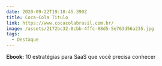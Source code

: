 ```yaml
---
date: 2020-09-22T19:18:45.390Z
title: Coca-Cola Titulo
link: https://www.cocacolabrasil.com.br/
image: /assets/2172bc32-8cbb-4ffc-88d5-5e763d56a235.jpg
tags:
  - Destaque
---
```

**Ebook:** 10 estratégias para SaaS que você precisa conhecer